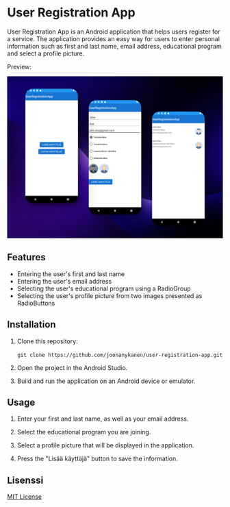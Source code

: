 # User Registration App

User Registration App is an Android application that helps users register for a service. The application provides an easy way for users to enter personal information such as first and last name, email address, educational program and select a profile picture.

Preview:

![multi app preview](https://raw.githubusercontent.com/joonanykanen/user-registration-app/main/preview_shot.png)

## Features

* Entering the user's first and last name
* Entering the user's email address
* Selecting the user's educational program using a RadioGroup
* Selecting the user's profile picture from two images presented as RadioButtons

## Installation

1. Clone this repository:

	```git clone https://github.com/joonanykanen/user-registration-app.git```

2. Open the project in the Android Studio.

3. Build and run the application on an Android device or emulator.

## Usage

1. Enter your first and last name, as well as your email address.

2. Select the educational program you are joining.

3. Select a profile picture that will be displayed in the application.

4. Press the "Lisää käyttäjä" button to save the information.

## Lisenssi

[MIT License](LICENSE.md)
